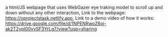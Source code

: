 a html/JS webpage that uses WebGazer eye traking model to scroll up and down without any other interaction,
Link to the webpage: https://oprojectstask.netlify.app,
Link to a demo video of how it works: https://drive.google.com/file/d/1NPENRwoZ6oj-ak2T2ypI00vvSF3YrLg7/view?usp=sharing
